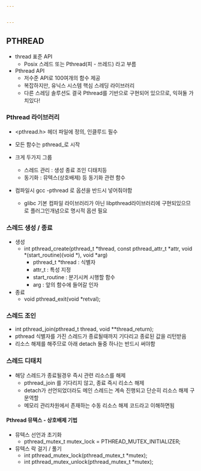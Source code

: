```yaml
---


---
```


<h2 id="pthread">PTHREAD</h2>
<ul>
<li>thread 표준 API
<ul>
<li>Posix 스레드 또는 Pthread(피 - 쓰레드) 라고 부름</li>
</ul>
</li>
<li>Pthread API
<ul>
<li>저수준 API로 100여개의 함수 제공</li>
<li>복잡하지만, 유닉스 시스템 핵심 스레딩 라이브러리</li>
<li>다른 스레딩 솔루션도 결국 Pthread를 기반으로 구현되어 있으므로, 익혀둘 가치있다!</li>
</ul>
</li>
</ul>
<h3 id="pthread-라이브러리">Pthread 라이브러리</h3>
<ul>
<li>
<p>&lt;pthread.h&gt; 헤더 파일에 정의, 인클루드 필수</p>
</li>
<li>
<p>모든 함수는 pthread_로 시작</p>
</li>
<li>
<p>크게 두가지 그룹</p>
<ul>
<li>스레드 관리 : 생성 종료 조인 디태치등</li>
<li>동기화 : 뮤텍스(상호배제) 등 동기화 관련 함수</li>
</ul>
</li>
<li>
<p>컴파일시 gcc -pthread 로 옵션을 반드시 넣어줘야함</p>
<ul>
<li>glibc 기본 컴파일 라이브러리가 아닌 libpthread라이브러리에 구현되있으므로 플러그인개념으로 명시적 옵션 필요</li>
</ul>
</li>
</ul>
<h3 id="스레드-생성--종료">스레드 생성 / 종료</h3>
<ul>
<li>생성
<ul>
<li>int pthread_create(pthread_t *thread, const pthread_attr_t *attr, void *(start_routine)(void *), void *arg)
<ul>
<li>pthread_t *thread : 식별자</li>
<li>attr_t : 특성 지정</li>
<li>start_routine : 분기시켜 시행할 함수</li>
<li>arg : 앞의 함수에 들어갈 인자</li>
</ul>
</li>
</ul>
</li>
<li>종료
<ul>
<li>void pthread_exit(void *retval);</li>
</ul>
</li>
</ul>
<h3 id="스레드-조인">스레드 조인</h3>
<ul>
<li>int pthread_join(pthread_t thread, void **thread_return);</li>
<li>pthread 식별자를 가진 스레드가 종료될때까지 기다리고 종료된 값을 리턴받음</li>
<li>리소스 해제를 해주므로 아래 detach 둘중 하나는 반드시 써야함</li>
</ul>
<h3 id="스레드-디태치">스레드 디태치</h3>
<ul>
<li>해당 스레드가 종료될경우 즉시 관련 리소스를 해제
<ul>
<li>pthread_join 를 기다리지 않고, 종료 즉시 리소스 해제</li>
<li>detach가 선언되었더라도 메인 스레드는 계속 진행되고 단순히 리소스 해제 구문역할</li>
<li>메모리 관리차원에서 존재하는 수동 리소스 해제 코드라고 이해하면됨</li>
</ul>
</li>
</ul>
<h4 id="pthread-뮤텍스---상호배제-기법">Pthread 뮤텍스 - 상호배제 기법</h4>
<ul>
<li>뮤텍스 선언과 초기화
<ul>
<li>pthread_mutex_t mutex_lock = PTHREAD_MUTEX_INITIALIZER;</li>
</ul>
</li>
<li>뮤텍스 락 걸기 / 풀기
<ul>
<li>int pthread_mutex_lock(pthread_mutex_t *mutex);</li>
<li>int pthread_mutex_unlock(pthread_mutex_t *mutex);</li>
</ul>
</li>
</ul>

